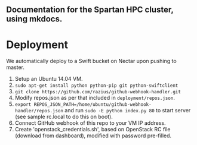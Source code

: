 ## Documentation for the Spartan HPC cluster, using mkdocs.

# Deployment
We automatically deploy to a Swift bucket on Nectar upon pushing to master.

1. Setup an Ubuntu 14.04 VM.
2. `sudo apt-get install python python-pip git python-swiftclient`
3. `git clone https://github.com/razius/github-webhook-handler.git`
4. Modify repos.json as per that included in `deployment/repos.json`.
5. `export REPOS_JSON_PATH=/home/ubuntu/github-webhook-handler/repos.json` and run `sudo -E python index.py 80` to start server (see sample rc.local to do this on boot).
6. Connect GitHub webhook of this repo to your VM IP address.
7. Create 'openstack_credentials.sh', based on OpenStack RC file (download from dashboard), modified with password pre-filled.
